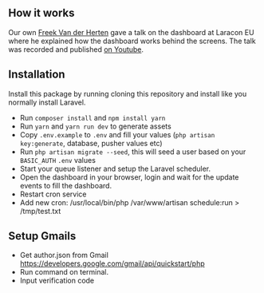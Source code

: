 ## How it works

Our own [Freek Van der Herten](https://twitter.com/freekmurze) gave a talk on the dashboard at Laracon EU where he explained how the dashboard works behind the screens. The talk was recorded and published [on Youtube](https://www.youtube.com/watch?v=jtB_rTh61Zo).

## Installation

Install this package by running cloning this repository and install like you normally install Laravel.

- Run `composer install` and `npm install yarn`
- Run `yarn` and `yarn run dev` to generate assets
- Copy `.env.example` to `.env` and fill your values (`php artisan key:generate`, database, pusher values etc)
- Run `php artisan migrate --seed`, this will seed a user based on your `BASIC_AUTH` `.env` values
- Start your queue listener and setup the Laravel scheduler.
- Open the dashboard in your browser, login and wait for the update events to fill the dashboard.
- Restart cron service
- Add new cron: /usr/local/bin/php /var/www/artisan schedule:run > /tmp/test.txt

## Setup Gmails
- Get author.json from Gmail https://developers.google.com/gmail/api/quickstart/php
- Run command on terminal.
- Input verification code